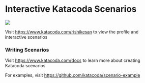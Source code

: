 # Interactive Katacoda Scenarios

[![](http://shields.katacoda.com/katacoda/rishikesan/count.svg)](https://www.katacoda.com/rishikesan "Get your profile on Katacoda.com")

Visit https://www.katacoda.com/rishikesan to view the profile and interactive scenarios

### Writing Scenarios
Visit https://www.katacoda.com/docs to learn more about creating Katacoda scenarios

For examples, visit https://github.com/katacoda/scenario-example
